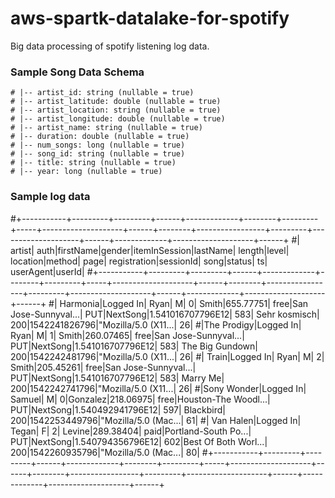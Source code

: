 # aws-spartk-datalake-for-spotify
Big data processing of spotify listening log data.



### Sample Song Data Schema
    # |-- artist_id: string (nullable = true)
    # |-- artist_latitude: double (nullable = true)
    # |-- artist_location: string (nullable = true)
    # |-- artist_longitude: double (nullable = true)
    # |-- artist_name: string (nullable = true)
    # |-- duration: double (nullable = true)
    # |-- num_songs: long (nullable = true)
    # |-- song_id: string (nullable = true)
    # |-- title: string (nullable = true)
    # |-- year: long (nullable = true)
    
    
### Sample log data 
#+-----------+---------+---------+------+-------------+--------+---------+-----+--------------------+------+--------+-----------------+---------+--------------------+------+-------------+--------------------+------+
    #|     artist|     auth|firstName|gender|itemInSession|lastName|   length|level|            location|method|    page|     registration|sessionId|                song|status|           ts|           userAgent|userId|
    #+-----------+---------+---------+------+-------------+--------+---------+-----+--------------------+------+--------+-----------------+---------+--------------------+------+-------------+--------------------+------+
    #|   Harmonia|Logged In|     Ryan|     M|            0|   Smith|655.77751| free|San Jose-Sunnyval...|   PUT|NextSong|1.541016707796E12|      583|       Sehr kosmisch|   200|1542241826796|"Mozilla/5.0 (X11...|    26|
    #|The Prodigy|Logged In|     Ryan|     M|            1|   Smith|260.07465| free|San Jose-Sunnyval...|   PUT|NextSong|1.541016707796E12|      583|     The Big Gundown|   200|1542242481796|"Mozilla/5.0 (X11...|    26|
    #|      Train|Logged In|     Ryan|     M|            2|   Smith|205.45261| free|San Jose-Sunnyval...|   PUT|NextSong|1.541016707796E12|      583|            Marry Me|   200|1542242741796|"Mozilla/5.0 (X11...|    26|
    #|Sony Wonder|Logged In|   Samuel|     M|            0|Gonzalez|218.06975| free|Houston-The Woodl...|   PUT|NextSong|1.540492941796E12|      597|           Blackbird|   200|1542253449796|"Mozilla/5.0 (Mac...|    61|
    #|  Van Halen|Logged In|    Tegan|     F|            2|  Levine|289.38404| paid|Portland-South Po...|   PUT|NextSong|1.540794356796E12|      602|Best Of Both Worl...|   200|1542260935796|"Mozilla/5.0 (Mac...|    80|
    #+-----------+---------+---------+------+-------------+--------+---------+-----+--------------------+------+--------+-----------------+---------+--------------------+------+-------------+--------------------+------+
    
